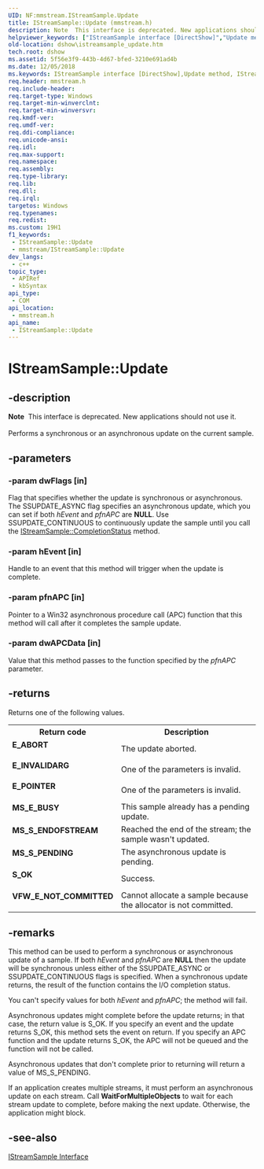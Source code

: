 ```yaml
---
UID: NF:mmstream.IStreamSample.Update
title: IStreamSample::Update (mmstream.h)
description: Note  This interface is deprecated. New applications should not use it. Performs a synchronous or an asynchronous update on the current sample.
helpviewer_keywords: ["IStreamSample interface [DirectShow]","Update method","IStreamSample.Update","IStreamSample::Update","IStreamSampleUpdate","Update","Update method [DirectShow]","Update method [DirectShow]","IStreamSample interface","dshow.istreamsample_update","mmstream/IStreamSample::Update"]
old-location: dshow\istreamsample_update.htm
tech.root: dshow
ms.assetid: 5f56e3f9-443b-4d67-bfed-3210e691ad4b
ms.date: 12/05/2018
ms.keywords: IStreamSample interface [DirectShow],Update method, IStreamSample.Update, IStreamSample::Update, IStreamSampleUpdate, Update, Update method [DirectShow], Update method [DirectShow],IStreamSample interface, dshow.istreamsample_update, mmstream/IStreamSample::Update
req.header: mmstream.h
req.include-header: 
req.target-type: Windows
req.target-min-winverclnt: 
req.target-min-winversvr: 
req.kmdf-ver: 
req.umdf-ver: 
req.ddi-compliance: 
req.unicode-ansi: 
req.idl: 
req.max-support: 
req.namespace: 
req.assembly: 
req.type-library: 
req.lib: 
req.dll: 
req.irql: 
targetos: Windows
req.typenames: 
req.redist: 
ms.custom: 19H1
f1_keywords:
 - IStreamSample::Update
 - mmstream/IStreamSample::Update
dev_langs:
 - c++
topic_type:
 - APIRef
 - kbSyntax
api_type:
 - COM
api_location:
 - mmstream.h
api_name:
 - IStreamSample::Update
---
```


# IStreamSample::Update


## -description

<div class="alert"><b>Note</b>  This interface is deprecated. New applications should not use it.</div>
<div> </div>
Performs a synchronous or an asynchronous update on the current sample.

## -parameters

### -param dwFlags [in]

Flag that specifies whether the update is synchronous or asynchronous. The SSUPDATE_ASYNC flag specifies an asynchronous update, which you can set if both <i>hEvent</i> and <i>pfnAPC</i> are <b>NULL</b>. Use SSUPDATE_CONTINUOUS to continuously update the sample until you call the <a href="/windows/desktop/api/mmstream/nf-mmstream-istreamsample-completionstatus">IStreamSample::CompletionStatus</a> method.

### -param hEvent [in]

Handle to an event that this method will trigger when the update is complete.

### -param pfnAPC [in]

Pointer to a Win32 asynchronous procedure call (APC) function that this method will call after it completes the sample update.

### -param dwAPCData [in]

Value that this method passes to the function specified by the <i>pfnAPC</i> parameter.

## -returns

Returns one of the following values.

<table>
<tr>
<th>Return code</th>
<th>Description</th>
</tr>
<tr>
<td width="40%">
<dl>
<dt><b>E_ABORT</b></dt>
</dl>
</td>
<td width="60%">
The update aborted.

</td>
</tr>
<tr>
<td width="40%">
<dl>
<dt><b>E_INVALIDARG</b></dt>
</dl>
</td>
<td width="60%">
One of the parameters is invalid.

</td>
</tr>
<tr>
<td width="40%">
<dl>
<dt><b>E_POINTER</b></dt>
</dl>
</td>
<td width="60%">
One of the parameters is invalid.

</td>
</tr>
<tr>
<td width="40%">
<dl>
<dt><b>MS_E_BUSY</b></dt>
</dl>
</td>
<td width="60%">
This sample already has a pending update.

</td>
</tr>
<tr>
<td width="40%">
<dl>
<dt><b>MS_S_ENDOFSTREAM</b></dt>
</dl>
</td>
<td width="60%">
Reached the end of the stream; the sample wasn't updated.

</td>
</tr>
<tr>
<td width="40%">
<dl>
<dt><b>MS_S_PENDING</b></dt>
</dl>
</td>
<td width="60%">
The asynchronous update is pending.

</td>
</tr>
<tr>
<td width="40%">
<dl>
<dt><b>S_OK</b></dt>
</dl>
</td>
<td width="60%">
Success.

</td>
</tr>
<tr>
<td width="40%">
<dl>
<dt><b>VFW_E_NOT_COMMITTED</b></dt>
</dl>
</td>
<td width="60%">
Cannot allocate a sample because the allocator is not committed.

</td>
</tr>
</table>

## -remarks

This method can be used to perform a synchronous or asynchronous update of a sample. If both <i>hEvent</i> and <i>pfnAPC</i> are <b>NULL</b> then the update will be synchronous unless either of the SSUPDATE_ASYNC or SSUPDATE_CONTINUOUS flags is specified. When a synchronous update returns, the result of the function contains the I/O completion status.

You can't specify values for both <i>hEvent</i> and <i>pfnAPC</i>; the method will fail.

Asynchronous updates might complete before the update returns; in that case, the return value is S_OK. If you specify an event and the update returns S_OK, this method sets the event on return. If you specify an APC function and the update returns S_OK, the APC will not be queued and the function will not be called.

Asynchronous updates that don't complete prior to returning will return a value of MS_S_PENDING.

If an application creates multiple streams, it must perform an asynchronous update on each stream. Call <b>WaitForMultipleObjects</b> to wait for each stream update to complete, before making the next update. Otherwise, the application might block.

## -see-also

<a href="/windows/desktop/api/mmstream/nn-mmstream-istreamsample">IStreamSample Interface</a>

